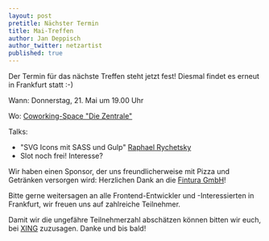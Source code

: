 ```yaml
---
layout: post
pretitle: Nächster Termin
title: Mai-Treffen
author: Jan Deppisch
author_twitter: netzartist
published: true
---
```


Der Termin für das nächste Treffen steht jetzt fest!  Diesmal findet es erneut in Frankfurt statt :-)

Wann: Donnerstag, 21. Mai um 19.00 Uhr

Wo: [Coworking-Space "Die Zentrale"](http://www.die-zentrale-ffm.de/)

Talks:

- "SVG Icons mit SASS und Gulp" [Raphael Rychetsky](https://twitter.com/herzflimmern)
- Slot noch frei! Interesse?

Wir haben einen Sponsor, der uns freundlicherweise mit Pizza und Getränken versorgen wird: Herzlichen Dank an die [Fintura GmbH](https://fintura.de/)!

Bitte gerne weitersagen an alle Frontend-Entwickler und -Interessierten in Frankfurt, wir freuen uns auf zahlreiche Teilnehmer.

Damit wir die ungefähre Teilnehmerzahl abschätzen können bitten wir euch, bei [XING](https://www.xing.com/events/mai-treffen-frontend-usergroup-rheinmain-1555838) zuzusagen. Danke und bis bald!
